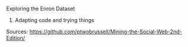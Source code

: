 Exploring the Enron Dataset

1. Adapting code and trying things

Sources:
https://github.com/ptwobrussell/Mining-the-Social-Web-2nd-Edition/
